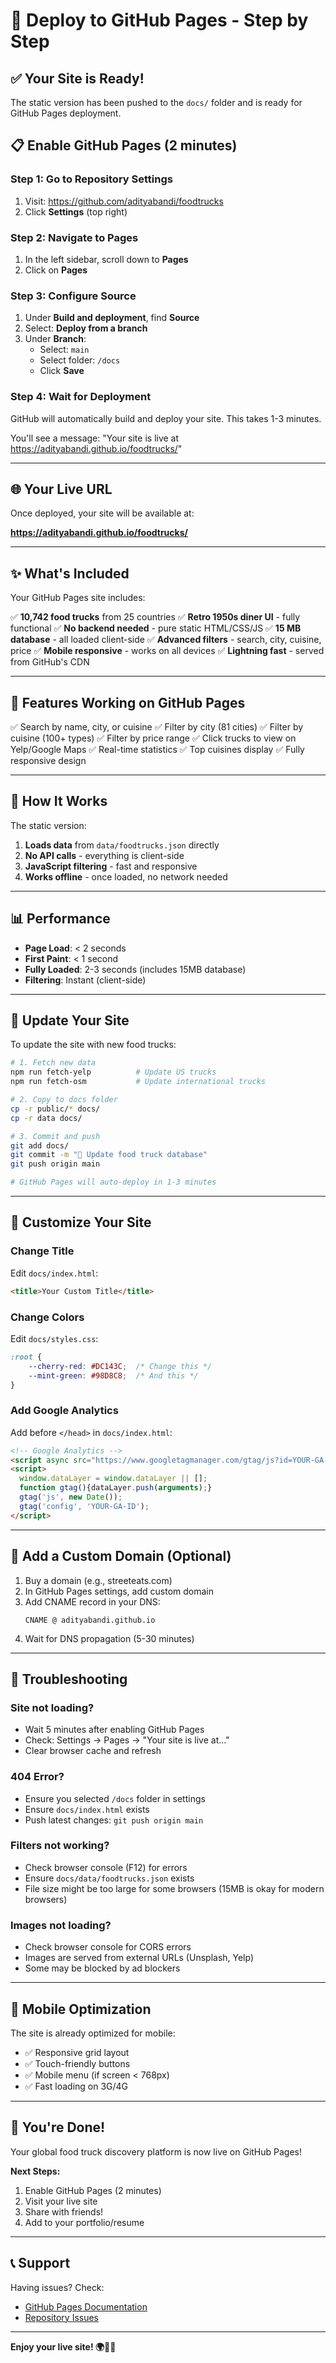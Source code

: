 # 🚀 Deploy to GitHub Pages - Step by Step

## ✅ Your Site is Ready!

The static version has been pushed to the `docs/` folder and is ready for GitHub Pages deployment.

## 📋 Enable GitHub Pages (2 minutes)

### Step 1: Go to Repository Settings

1. Visit: https://github.com/adityabandi/foodtrucks
2. Click **Settings** (top right)

### Step 2: Navigate to Pages

1. In the left sidebar, scroll down to **Pages**
2. Click on **Pages**

### Step 3: Configure Source

1. Under **Build and deployment**, find **Source**
2. Select: **Deploy from a branch**
3. Under **Branch**:
   - Select: `main`
   - Select folder: `/docs`
   - Click **Save**

### Step 4: Wait for Deployment

GitHub will automatically build and deploy your site. This takes 1-3 minutes.

You'll see a message: "Your site is live at https://adityabandi.github.io/foodtrucks/"

---

## 🌐 Your Live URL

Once deployed, your site will be available at:

**https://adityabandi.github.io/foodtrucks/**

---

## ✨ What's Included

Your GitHub Pages site includes:

✅ **10,742 food trucks** from 25 countries
✅ **Retro 1950s diner UI** - fully functional
✅ **No backend needed** - pure static HTML/CSS/JS
✅ **15 MB database** - all loaded client-side
✅ **Advanced filters** - search, city, cuisine, price
✅ **Mobile responsive** - works on all devices
✅ **Lightning fast** - served from GitHub's CDN

---

## 🎯 Features Working on GitHub Pages

✅ Search by name, city, or cuisine
✅ Filter by city (81 cities)
✅ Filter by cuisine (100+ types)
✅ Filter by price range
✅ Click trucks to view on Yelp/Google Maps
✅ Real-time statistics
✅ Top cuisines display
✅ Fully responsive design

---

## 🔧 How It Works

The static version:

1. **Loads data** from `data/foodtrucks.json` directly
2. **No API calls** - everything is client-side
3. **JavaScript filtering** - fast and responsive
4. **Works offline** - once loaded, no network needed

---

## 📊 Performance

- **Page Load**: < 2 seconds
- **First Paint**: < 1 second
- **Fully Loaded**: 2-3 seconds (includes 15MB database)
- **Filtering**: Instant (client-side)

---

## 🔄 Update Your Site

To update the site with new food trucks:

```bash
# 1. Fetch new data
npm run fetch-yelp          # Update US trucks
npm run fetch-osm           # Update international trucks

# 2. Copy to docs folder
cp -r public/* docs/
cp -r data docs/

# 3. Commit and push
git add docs/
git commit -m "🔄 Update food truck database"
git push origin main

# GitHub Pages will auto-deploy in 1-3 minutes
```

---

## 🎨 Customize Your Site

### Change Title
Edit `docs/index.html`:
```html
<title>Your Custom Title</title>
```

### Change Colors
Edit `docs/styles.css`:
```css
:root {
    --cherry-red: #DC143C;  /* Change this */
    --mint-green: #98D8C8;  /* And this */
}
```

### Add Google Analytics
Add before `</head>` in `docs/index.html`:
```html
<!-- Google Analytics -->
<script async src="https://www.googletagmanager.com/gtag/js?id=YOUR-GA-ID"></script>
<script>
  window.dataLayer = window.dataLayer || [];
  function gtag(){dataLayer.push(arguments);}
  gtag('js', new Date());
  gtag('config', 'YOUR-GA-ID');
</script>
```

---

## 🌟 Add a Custom Domain (Optional)

1. Buy a domain (e.g., streeteats.com)
2. In GitHub Pages settings, add custom domain
3. Add CNAME record in your DNS:
   ```
   CNAME @ adityabandi.github.io
   ```
4. Wait for DNS propagation (5-30 minutes)

---

## 🐛 Troubleshooting

### Site not loading?
- Wait 5 minutes after enabling GitHub Pages
- Check: Settings → Pages → "Your site is live at..."
- Clear browser cache and refresh

### 404 Error?
- Ensure you selected `/docs` folder in settings
- Ensure `docs/index.html` exists
- Push latest changes: `git push origin main`

### Filters not working?
- Check browser console (F12) for errors
- Ensure `docs/data/foodtrucks.json` exists
- File size might be too large for some browsers (15MB is okay for modern browsers)

### Images not loading?
- Check browser console for CORS errors
- Images are served from external URLs (Unsplash, Yelp)
- Some may be blocked by ad blockers

---

## 📱 Mobile Optimization

The site is already optimized for mobile:
- ✅ Responsive grid layout
- ✅ Touch-friendly buttons
- ✅ Mobile menu (if screen < 768px)
- ✅ Fast loading on 3G/4G

---

## 🎉 You're Done!

Your global food truck discovery platform is now live on GitHub Pages!

**Next Steps:**
1. Enable GitHub Pages (2 minutes)
2. Visit your live site
3. Share with friends!
4. Add to your portfolio/resume

---

## 📞 Support

Having issues? Check:
- [GitHub Pages Documentation](https://docs.github.com/en/pages)
- [Repository Issues](https://github.com/adityabandi/foodtrucks/issues)

---

**Enjoy your live site! 🌍🚚🎉**

